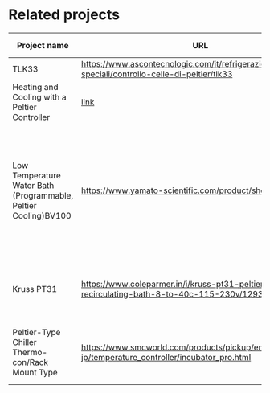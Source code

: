 # Related projects


| Project name  | URL           | Active/Not active | Notes - relevance |
| ------------- | ------------- | ----------------- | -------------- |
| TLK33 | https://www.ascontecnologic.com/it/refrigerazione/regolatori-speciali/controllo-celle-di-peltier/tlk33 | Active |  Regolatore per celle di Peltier  |
| Heating and Cooling with a Peltier Controller  |  [link](https://www.meerstetter.ch/compendium/heating-and-cooling-with-a-peltier-controller) | Active |  TEC Controllers |
| Low Temperature Water Bath (Programmable, Peltier Cooling)BV100 |  https://www.yamato-scientific.com/product/show/bv100_2/  | Active  |  Space saving low temperature water bath with program operation function, high precision temp. control and low vibration type with Peltiert device equipped  |
|  Kruss PT31  | https://www.coleparmer.in/i/kruss-pt31-peltier-thermostat-recirculating-bath-8-to-40c-115-230v/1293012  |  Active  | Controls the temperature of refractometers, polarimeters, and other equipment  |
|  Peltier-Type Chiller Thermo-con/Rack Mount Type  |  https://www.smcworld.com/products/pickup/en-jp/temperature_controller/incubator_pro.html  | Active  |  Can precisely control the temperature of a heat source or process fluid  |
